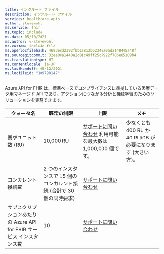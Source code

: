 ```yaml
---
title: インクルード ファイル
description: インクルード ファイル
services: healthcare-apis
author: stevewohl
ms.service: fhir
ms.topic: include
ms.date: 05/10/2021
ms.author: v-stevewohl
ms.custom: include file
ms.openlocfilehash: 4693edd2392fbb1e813b62346a0ada148445a48f
ms.sourcegitcommit: 32ee8da1440a2d81c49ff25c5922f786e85109b4
ms.translationtype: HT
ms.contentlocale: ja-JP
ms.lasthandoff: 05/12/2021
ms.locfileid: "109790147"
---
```

Azure API for FHIR は、標準ベースでコンプライアンスに準拠している医療データ用マネージド API であり、アクションにつながる分析と機械学習のためのソリューションを実現できます。

| **クォータ名** | **既定の制限**| **上限** | **メモ** |
|---|---|---|---|
|要求ユニット数 (RU)|10,000 RU|[サポートに問い合わせ](https://azure.microsoft.com/support/options/) 利用可能な最大数は 1,000,000 個です。 |少なくとも 400 RU か 40 RU/GB が必要になります (大きい方)。|
|コンカレント接続数 |2 つのインスタンスで 15 個のコンカレント接続 (合計で 30 個の同時要求)|[サポートに問い合わせ](https://azure.microsoft.com/support/options/)||
|サブスクリプションあたりの Azure API for FHIR サービス インスタンス数|10|[サポートに問い合わせ](https://azure.microsoft.com/support/options/)||